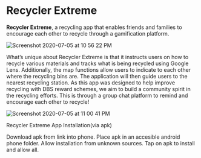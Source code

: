 # Recycler Extreme

****Recycler Extreme****, a recycling app that enables friends and families to encourage each other to recycle through a gamification platform.

![Screenshot 2020-07-05 at 10 56 22 PM](https://user-images.githubusercontent.com/40415452/86535437-f17c6780-bf12-11ea-99bc-4c49ef1f413c.png)

What’s unique about Recycler Extreme is that it instructs users on how to recycle various materials and tracks what is being recycled using Google Lens. Additionally, the map functions allow users to indicate to each other where the recycling bins are. The application will  then guide users to the nearest recycling station. As this app was designed to help improve recycling with DBS reward schemes, we aim to build a community spirit in the recycling efforts. This is through a group chat platform to remind and encourage each other to recycle!  


![Screenshot 2020-07-05 at 11 00 41 PM](https://user-images.githubusercontent.com/40415452/86535503-6059c080-bf13-11ea-8c76-b4b087d8075f.png)

Recycler Extreme App Installation(via apk)

Download apk from link into phone.
Place apk in an accesible android phone folder.
Allow installation from unknown sources.
Tap on apk to install and allow all.






